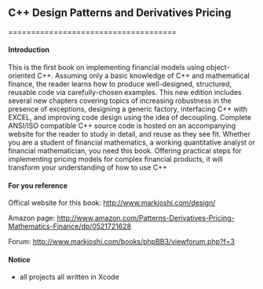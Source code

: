 ## C++ Design Patterns and Derivatives Pricing
=====================================




#### Introduction

This is the first book on implementing financial models using object-oriented C++. Assuming only a basic knowledge of C++ and mathematical finance, the reader learns how to produce well-designed, structured, reusable code via carefully-chosen examples. This new edition includes several new chapters covering topics of increasing robustness in the presence of exceptions, designing a generic factory, interfacing C++ with EXCEL, and improving code design using the idea of decoupling. Complete ANSI/ISO compatible C++ source code is hosted on an accompanying website for the reader to study in detail, and reuse as they see fit. Whether you are a student of financial mathematics, a working quantitative analyst or financial mathematician, you need this book. Offering practical steps for implementing pricing models for complex financial products, it will transform your understanding of how to use C++

#### For you reference

Offical website for this book: <http://www.markjoshi.com/design/>

Amazon page: <http://www.amazon.com/Patterns-Derivatives-Pricing-Mathematics-Finance/dp/0521721628>

Forum: <http://www.markjoshi.com/books/phpBB3/viewforum.php?f=3>

#### Notice
- all projects all written in Xcode


